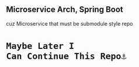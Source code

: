 ## Microservice Arch, Spring Boot

cuz Microservice that must be submodule style repo 

<code>Maybe Later I Can Continue This Repo⚓</code>
=================================
